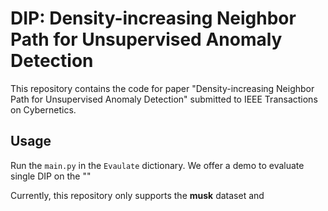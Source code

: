 # DIP: Density-increasing Neighbor Path for Unsupervised Anomaly Detection
This repository contains the code for paper "Density-increasing Neighbor Path for Unsupervised Anomaly Detection"
submitted to IEEE Transactions on Cybernetics.

## Usage

Run the `main.py` in the `Evaulate` dictionary. We offer a demo to evaluate single DIP on the ""

Currently, this repository only supports the **musk** dataset and


